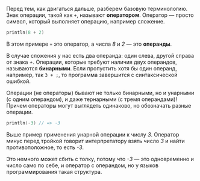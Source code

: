 
Перед тем, как двигаться дальше, разберем базовую терминологию. Знак операции, такой как `+`, называют **оператором**. Оператор — просто символ, который выполняет операцию, например сложение.

```kotlin
println(8 + 2)
```

В этом примере `+` это оператор, а числа *8* и *2* — это **операнды**.

В случае сложения у нас есть два операнда: один слева, другой справа от знака *+*. Операции, которые требуют наличия двух операндов, называются **бинарными**. Если пропустить хотя бы один операнд, например, так `3 + ;`, то программа завершится с синтаксической ошибкой.

Операции (не операторы) бывают не только бинарными, но и унарными (с одним операндом), и даже тернарными (с тремя операндами)! Причем операторы могут выглядеть одинаково, но обозначать разные операции.

```kotlin
println(-3) // => -3
```

Выше пример применения унарной операции к числу *3*. Оператор минус перед тройкой говорит интерпретатору взять число *3* и найти противоположное, то есть *-3*.

Это немного может сбить с толку, потому что *-3* — это одновременно и число само по себе, и оператор с операндом, но у языков программирования такая структура.

